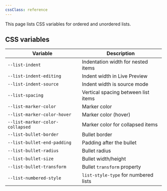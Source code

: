 ```yaml
---
cssClass: reference
---
```

This page lists CSS variables for ordered and unordered lists.

## CSS variables

| Variable                        | Description                          |
| ------------------------------- | ------------------------------------ |
| `--list-indent`                 | Indentation width for nested items   |
| `--list-indent-editing`         | Indent width in Live Preview         |
| `--list-indent-source`          | Indent width is source mode          |
| `--list-spacing`                | Vertical spacing between list items  |
| `--list-marker-color`           | Marker color                         |
| `--list-marker-color-hover`     | Marker color (hover)                 |
| `--list-marker-color-collapsed` | Marker color for collapsed items     |
| `--list-bullet-border`          | Bullet border                        |
| `--list-bullet-end-padding`     | Padding after the bullet             |
| `--list-bullet-radius`          | Bullet radius                        |
| `--list-bullet-size`            | Bullet width/height                  |
| `--list-bullet-transform`       | Bullet `transform` property          |
| `--list-numbered-style`         | `list-style-type` for numbered lists |

